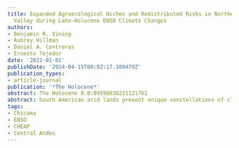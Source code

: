 ```yaml
---
title: Expanded Agroecological Niches and Redistributed Risks in Northern Peru's Chicama
  Valley during Late-Holocene ENSO Climate Changes
authors:
- Benjamin R. Vining
- Aubrey Hillman
- Daniel A. Contreras
- Ernesto Tejedor
date: '2022-01-01'
publishDate: '2024-04-15T00:02:17.109479Z'
publication_types:
- article-journal
publication: '*The Holocene*'
abstract: The Holocene 0.0:09596836221121761
abstract: South American arid lands present unique constellations of climatic risk to their human inhabitants, due to volatile events that can create markedly different hydroclimate conditions over interannual–centennial scales. However, a main driver of such volatility – the El Niño/Southern Oscillation (ENSO) – occurs with semiregular periodicity. Paleoclimatic and archeological evidence indicate not only that the strength and periodicity of ENSO patterns have changed over the late-Holocene, but their impacts were likely recognized, adapted to, and perhaps capitalized upon by agriculturalists employing adaptive risk strategies. We examine relationships over the last 1.3 kyr between ENSO periodicity, ecological transitions, and archeological settlement in Peru’s Chicama Valley through a coupled paleohydroclimate and agroecology model. We reconstruct periods when ENSO-like conditions dominated past hydroclimates and present a quantitative, spatially-explicit analysis of ecological productivity during modern ENSO-positive hydroclimate conditions. We show that archeological settlement patterns are sensitive to these transformations and reflect efforts to capitalize on expanded agroecological niches. Such expanded niches potentially offset the adverse impacts and risks associated with abrupt ENSO climate events. These results suggest archeological communities were aware of ENSO risk and managed productive strategies accordingly, highlighting the importance of a risk calculus that considers the net ecological effects of climate events.
tags:
- Chicama
- ENSO
- CHEAP
- Central Andes
---
```

